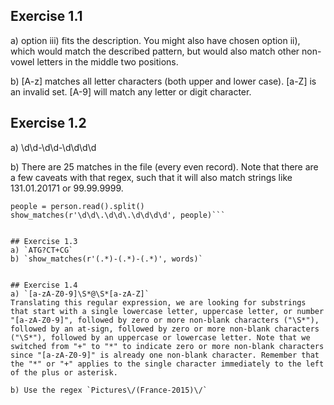 ## Exercise 1.1

a) option iii) fits the description. You might also have chosen option ii), which would match the described pattern, but would also match other non-vowel letters in the middle two positions.

b) [A-z] matches all letter characters (both upper and lower case). [a-Z] is an invalid set. [A-9] will match any letter or digit character.

## Exercise 1.2

a) \d\d\-\d\d\-\d\d\d\d

b) There are 25 matches in the file (every even record). Note that there are a few caveats with that regex, such that it will also match strings like 131.01.20171 or 99.99.9999.

```person = open('./example_files/person_info.csv', 'r')
people = person.read().split()
show_matches(r'\d\d\.\d\d\.\d\d\d\d', people)```


## Exercise 1.3
a) `ATG?CT+CG`
b) `show_matches(r'(.*)-(.*)-(.*)', words)`


## Exercise 1.4
a) `[a-zA-Z0-9]\S*@\S*[a-zA-Z]`
Translating this regular expression, we are looking for substrings that start with a single lowercase letter, uppercase letter, or number "[a-zA-Z0-9]", followed by zero or more non-blank characters ("\S*"), followed by an at-sign, followed by zero or more non-blank characters ("\S*"), followed by an uppercase or lowercase letter. Note that we switched from "+" to "*" to indicate zero or more non-blank characters since "[a-zA-Z0-9]" is already one non-blank character. Remember that the "*" or "+" applies to the single character immediately to the left of the plus or asterisk.

b) Use the regex `Pictures\/(France-2015)\/`

